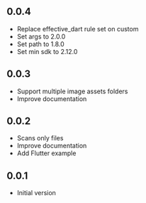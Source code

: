 ## 0.0.4

- Replace effective_dart rule set on custom
- Set args to 2.0.0
- Set path to 1.8.0
- Set min sdk to 2.12.0

## 0.0.3

- Support multiple image assets folders
- Improve documentation

## 0.0.2

- Scans only files
- Improve documentation
- Add Flutter example

## 0.0.1

- Initial version
